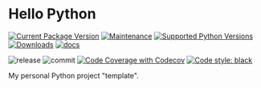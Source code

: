 <!-- omit in toc -->
# Hello Python

[![Current Package Version](https://badge.fury.io/py/trallnags-hello-python.svg)](https://pypi.python.org/pypi/trallnags-hello-python)
[![Maintenance](https://img.shields.io/badge/maintained%3F-yes-green.svg)](https://GitHub.com/Naereen/StrapDown.js/graphs/commit-activity)
[![Supported Python Versions](https://img.shields.io/pypi/pyversions/trallnags-hello-python.svg)](https://pypi.python.org/pypi/trallnags-hello-python)
[![Downloads](https://pepy.tech/badge/trallnags-hello-python/month)](https://pepy.tech/project/trallnags-hello-python/month)
[![docs](https://img.shields.io/badge/docs-here-blue)](https://trallnag.github.io/trallnags-hello-python/)

![release](https://github.com/trallnag/hello-python/workflows/release/badge.svg)
![commit](https://github.com/trallnag/hello-python/workflows/commit/badge.svg)
[![Code Coverage with Codecov](https://codecov.io/gh/trallnag/trallnags-hello-python/branch/master/graph/badge.svg)](https://codecov.io/gh/trallnag/trallnags-hello-python)
[![Code style: black](https://img.shields.io/badge/code%20style-black-000000.svg)](https://github.com/psf/black)

My personal Python project "template".
